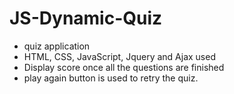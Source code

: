 # JS-Dynamic-Quiz
- quiz application 
- HTML, CSS, JavaScript, Jquery and Ajax used
- Display score once all the questions are finished 
- play again button is used to retry the quiz.
